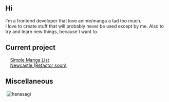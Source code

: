 <h2>Hi</h2>

I'm a frontend developer that love anime/manga a tad too much.</br>
I love to create stuff that will probably never be used except by me. Also to try and learn new things, because I want to.

<h2 style="font-weight:bold">Current project</h2>
<a style="margin-left: 15px;" href="https://github.com/Hanasagi/simple-manga-list">Simple Manga List</a><br/>
<a style="margin-left: 15px;" href="https://github.com/Hanasagi/Newcastle">Newcastle (Refactor soon)</a>


<h2 style="font-weight:bold">Miscellaneous</h2>

<p>&nbsp;<img align="center" src="https://github-readme-stats.vercel.app/api?username=hanasagi&show_icons=true&locale=en&theme=tokyonight" alt="hanasagi" /></p>
